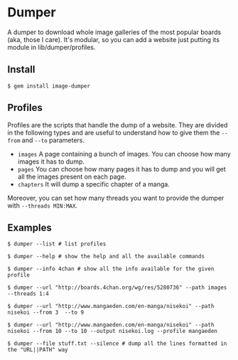 Dumper
======

A dumper to download whole image galleries of the most popular boards (aka, those I care).
It's modular, so you can add a website just putting its module in lib/dumper/profiles.

Install
-------

`$ gem install image-dumper`

Profiles
--------

Profiles are the scripts that handle the dump of a website.
They are divided in the following types and are useful to understand how to give them the `--from` and `--to` parameters.

- `images`   A page containing a bunch of images. You can choose how many images it has to dump.
- `pages`    You can choose how many pages it has to dump and you will get all the images present on each page.
- `chapters` It will dump a specific chapter of a manga.

Moreover, you can set how many threads you want to provide the dumper with `--threads MIN:MAX`.

Examples
--------

`$ dumper --list # list profiles`

`$ dumper --help # show the help and all the available commands`

`$ dumper --info 4chan # show all the info available for the given profile`

`$ dumper --url "http://boards.4chan.org/wg/res/5280736" --path images --threads 1:4`

`$ dumper --url "http://www.mangaeden.com/en-manga/nisekoi" --path nisekoi --from 3  --to 9`

`$ dumper --url "http://www.mangaeden.com/en-manga/nisekoi" --path nisekoi --from 10 --to 10 --output nisekoi.log --profile mangaeden`

`$ dumper --file stuff.txt --silence # dump all the lines formatted in the "URL||PATH" way`
